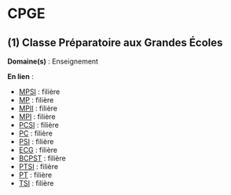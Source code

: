# CPGE

## (1) Classe Préparatoire aux Grandes Écoles

**Domaine(s)** : Enseignement

**En lien** :

+ [MPSI](../M/mpsi.md) : filière
+ [MP](../M/mp.md) : filière
+ [MPII](../M/mpii.md) : filière
+ [MPI](../M/mpi.md) : filière
+ [PCSI](../P/pcsi.md) : filière
+ [PC](../P/pc.md) : filière
+ [PSI](../P/psi.md) : filière
+ [ECG](../E/ecg.md) : filière
+ [BCPST](../B/bcpst.md) : filière
+ [PTSI](../P/ptsi.md) : filière
+ [PT](../P/pt.md) : filière
+ [TSI](../T/tsi.md) : filière
